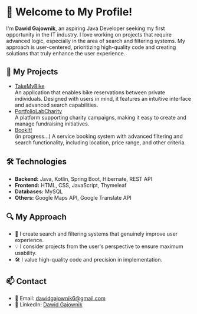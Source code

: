 # 👋 Welcome to My Profile!

I'm **Dawid Gajownik**, an aspiring Java Developer seeking my first opportunity in the IT industry. I love working on projects that require advanced logic, especially in the area of search and filtering systems. My approach is user-centered, prioritizing high-quality code and creating solutions that truly enhance the user experience.

## 📂 My Projects
- [TakeMyBike](https://github.com/DawidGajownik/TakkeMyBike)  
  An application that enables bike reservations between private individuals. Designed with users in mind, it features an intuitive interface and advanced search capabilities.
- [PortfolioLabCharity](https://github.com/DawidGajownik/portfolioLabCharity)  
  A platform supporting charity campaigns, making it easy to create and manage fundraising initiatives.
- [BookIt!](https://github.com/DawidGajownik/Book-It-)  
  (in progress...) A service booking system with advanced filtering and search functionality, including location, price range, and other criteria.

## 🛠️ Technologies
- **Backend:** Java, Kotlin, Spring Boot, Hibernate, REST API
- **Frontend:** HTML, CSS, JavaScript, Thymeleaf
- **Databases:** MySQL
- **Others:** Google Maps API, Google Translate API

## 🔍 My Approach
- 🌟 I create search and filtering systems that genuinely improve user experience.
- 💡 I consider projects from the user's perspective to ensure maximum usability.
- 🛠️ I value high-quality code and precision in implementation.

## 📫 Contact
- 📧 Email: [dawidgajownik6@gmail.com](mailto:dawidgajownik6@gmail.com)
- 💼 LinkedIn: [Dawid Gajownik](https://www.linkedin.com/in/dawid-gajownik)
